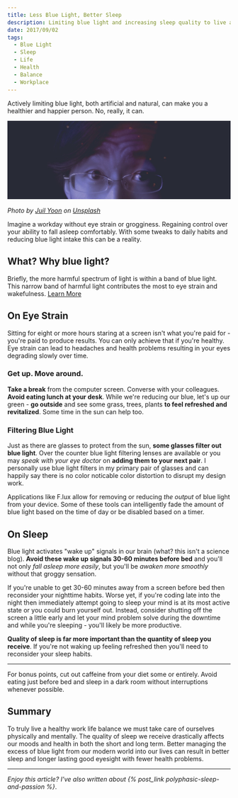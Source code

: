 ```yaml
---
title: Less Blue Light, Better Sleep
description: Limiting blue light and increasing sleep quality to live a more productive, healthier life.
date: 2017/09/02
tags:
  - Blue Light
  - Sleep
  - Life
  - Health
  - Balance
  - Workplace
---
```


Actively limiting blue light, both artificial and natural, can make you a healthier and happier person. No, really, it can.

![Blurry Blue Light on Face with Light Leaks](/images/posts/less_blue_light_better_sleep.jpg)

<cite>Photo by [Juil Yoon](https://unsplash.com/photos/anhQGEYbnV4?utm_source=unsplash&utm_medium=referral&utm_content=creditCopyText) on [Unsplash](https://unsplash.com/?utm_source=unsplash&utm_medium=referral&utm_content=creditCopyText)</cite>

Imagine a workday without eye strain or grogginess. Regaining control over your ability to fall asleep comfortably. With some tweaks to daily habits and reducing blue light intake this can be a reality.

## What? Why blue light?

Briefly, the more harmful spectrum of light is within a band of blue light. This narrow band of harmful light contributes the most to eye strain and wakefulness. [Learn More](http://www.allaboutvision.com/cvs/blue-light.htm)

## On Eye Strain

Sitting for eight or more hours staring at a screen isn't what you're paid for - you're paid to produce results. You can only achieve that if you're healthy. Eye strain can lead to headaches and health problems resulting in your eyes degrading slowly over time.

### Get up. Move around.

**Take a break** from the computer screen. Converse with your colleagues. **Avoid eating lunch at your desk**. While we're reducing our blue, let's up our green - **go outside** and see some grass, trees, plants **to feel refreshed and revitalized**. Some time in the sun can help too.

### Filtering Blue Light

Just as there are glasses to protect from the sun, **some glasses filter out blue light**. Over the counter blue light filtering lenses are available or you may _speak with your eye doctor_ on **adding them to your next pair**. I personally use blue light filters in my primary pair of glasses and can happily say there is no color noticable color distortion to disrupt my design work.

Applications like F.lux allow for removing or reducing _the output_ of blue light from your device. Some of these tools can intelligently fade the amount of blue light based on the time of day or be disabled based on a timer.

## On Sleep

Blue light activates "wake up" signals in our brain (what? this isn't a science blog). **Avoid these wake up signals 30-60 minutes before bed** and you'll not only _fall asleep more easily_, but you'll be _awaken more smoothly_ without that groggy sensation.

If you're unable to get 30-60 minutes away from a screen before bed then reconsider your nighttime habits. Worse yet, if you're coding late into the night then immediately attempt going to sleep your mind is at its most active state or you could burn yourself out. Instead, consider shutting off the screen a little early and let your mind problem solve during the downtime and while you're sleeping - you'll likely be more productive.

**Quality of sleep is far more important than the quantity of sleep you receive**. If you're not waking up feeling refreshed then you'll need to reconsider your sleep habits.

---

For bonus points, cut out caffeine from your diet some or entirely. Avoid eating just before bed and sleep in a dark room without interruptions whenever possible.

## Summary

To truly live a healthy work life balance we must take care of ourselves physically and mentally. The quality of sleep we receive drastically affects our moods and health in both the short and long term. Better managing the excess of blue light from our modern world into our lives can result in better sleep and longer lasting good eyesight with fewer health problems.

---

_Enjoy this article? I've also written about {% post_link polyphasic-sleep-and-passion %}_.
